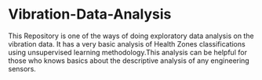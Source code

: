# Vibration-Data-Analysis
This Repository is one of the ways of doing exploratory data analysis on the vibration data. It has a very basic analysis of Health Zones classifications using unsupervised learning methodology.This analysis can be helpful for those who knows basics about the descriptive analysis of any engineering sensors.
